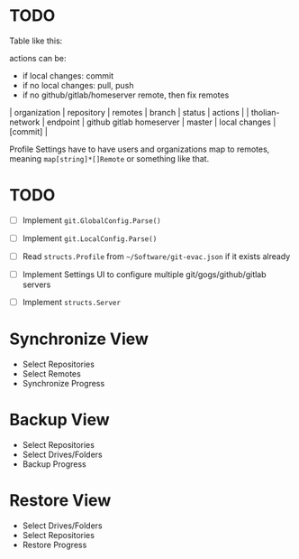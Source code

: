 
# TODO

Table like this:

actions can be:

- if local changes: commit
- if no local changes: pull, push
- if no github/gitlab/homeserver remote, then fix remotes

| organization    | repository | remotes                  | branch | status        | actions  |
| tholian-network | endpoint   | github gitlab homeserver | master | local changes | [commit] |


Profile Settings have to have users and organizations map to remotes,
meaning `map[string]*[]Remote` or something like that.


# TODO

- [ ] Implement `git.GlobalConfig.Parse()`
- [ ] Implement `git.LocalConfig.Parse()`

- [ ] Read `structs.Profile` from `~/Software/git-evac.json` if it exists already

- [ ] Implement Settings UI to configure multiple git/gogs/github/gitlab servers
- [ ] Implement `structs.Server`


# Synchronize View

- Select Repositories
- Select Remotes
- Synchronize Progress


# Backup View

- Select Repositories
- Select Drives/Folders
- Backup Progress


# Restore View

- Select Drives/Folders
- Select Repositories
- Restore Progress
